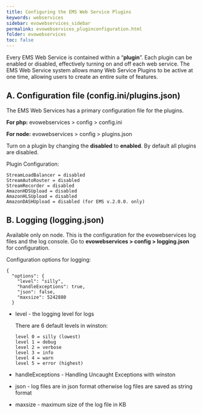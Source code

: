 ```yaml
---
title: Configuring the EMS Web Service Plugins
keywords: webservices
sidebar: evowebservices_sidebar
permalink: evowebservices_pluginconfiguration.html
folder: evowebservices
toc: false
---
```




Every EMS Web Service is contained within a “**plugin**”. Each plugin can be enabled or disabled, effectively turning on and off each web service. The EMS Web Service system allows many Web Service Plugins to be active at one time, allowing users to create an entire suite of features.



## A. Configuration file (config.ini/plugins.json)

The EMS Web Services has a primary configuration file for the plugins.

**For php:** evowebservices > config > config.ini

**For node:** evowebservices > config > plugins.json

Turn on a plugin by changing the **disabled** to **enabled**. By default all plugins are disabled.

Plugin Configuration:

```
StreamLoadBalancer = disabled 
StreamAutoRouter = disabled
StreamRecorder = disabled
AmazonHDSUpload = disabled
AmazonHLSUpload = disabled 
AmazonDASHUpload = disabled (for EMS v.2.0.0. only)
```



## B. Logging (logging.json)

Available only on node. This is the configuration for the evowebservices log files and the log console. Go to **evowebservices > config > logging.json** for configuration.

Configuration options for logging:

```
{
  "options": {
    "level": "silly",    
    "handleExceptions": true,
    "json": false,
    "maxsize": 5242880
  }

```

- level - the logging level for logs

  There are 6 default levels in winston:

  ```
  level 0 = silly (lowest)
  level 1 = debug
  level 2 = verbose
  level 3 = info
  level 4 = warn
  level 5 = error (highest)

  ```

- handleExceptions - Handling Uncaught Exceptions with winston

- json - log files are in json format otherwise log files are saved as string format

- maxsize - maximum size of the log file in KB